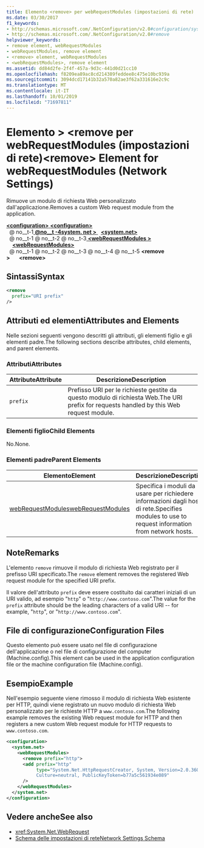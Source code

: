 ```yaml
---
title: Elemento <remove> per webRequestModules (impostazioni di rete)
ms.date: 03/30/2017
f1_keywords:
- http://schemas.microsoft.com/.NetConfiguration/v2.0#configuration/system.net/webRequestModules/remove
- http://schemas.microsoft.com/.NetConfiguration/v2.0#remove
helpviewer_keywords:
- remove element, webRequestModules
- webRequestModules, remove element
- <remove> element, webRequestModules
- <webRequestModules>, remove element
ms.assetid: dd84d2fe-2f4f-457a-9d3c-441d0d21cc10
ms.openlocfilehash: f8209ea89ac8cd214389feddee8c475e10bc939a
ms.sourcegitcommit: 3094dcd17141b32a570a82ae3f62a331616e2c9c
ms.translationtype: MT
ms.contentlocale: it-IT
ms.lasthandoff: 10/01/2019
ms.locfileid: "71697811"
---
```

# <a name="remove-element-for-webrequestmodules-network-settings"></a><span data-ttu-id="a6262-102">Elemento > \<remove per webRequestModules (impostazioni di rete)</span><span class="sxs-lookup"><span data-stu-id="a6262-102">\<remove> Element for webRequestModules (Network Settings)</span></span>
<span data-ttu-id="a6262-103">Rimuove un modulo di richiesta Web personalizzato dall'applicazione.</span><span class="sxs-lookup"><span data-stu-id="a6262-103">Removes a custom Web request module from the application.</span></span>  
  
[<span data-ttu-id="a6262-104"> **\<configuration>** </span><span class="sxs-lookup"><span data-stu-id="a6262-104">**\<configuration>**</span></span>](../configuration-element.md)  
<span data-ttu-id="a6262-105">&nbsp; @ no__t-1[ **@no__t -4system. net >** ](system-net-element-network-settings.md)</span><span class="sxs-lookup"><span data-stu-id="a6262-105">&nbsp;&nbsp;[**\<system.net>**](system-net-element-network-settings.md)</span></span>  
<span data-ttu-id="a6262-106">&nbsp; @ no__t-1 @ no__t-2 @ no__t-3[ **\<webRequestModules >** ](webrequestmodules-element-network-settings.md)</span><span class="sxs-lookup"><span data-stu-id="a6262-106">&nbsp;&nbsp;&nbsp;&nbsp;[**\<webRequestModules>**](webrequestmodules-element-network-settings.md)</span></span>  
<span data-ttu-id="a6262-107">&nbsp; @ no__t-1 @ no__t-2 @ no__t-3 @ no__t-4 @ no__t-5 **\<remove >**</span><span class="sxs-lookup"><span data-stu-id="a6262-107">&nbsp;&nbsp;&nbsp;&nbsp;&nbsp;&nbsp;**\<remove>**</span></span>  
  
## <a name="syntax"></a><span data-ttu-id="a6262-108">Sintassi</span><span class="sxs-lookup"><span data-stu-id="a6262-108">Syntax</span></span>  
  
```xml  
<remove   
  prefix="URI prefix"   
/>  
```  
  
## <a name="attributes-and-elements"></a><span data-ttu-id="a6262-109">Attributi ed elementi</span><span class="sxs-lookup"><span data-stu-id="a6262-109">Attributes and Elements</span></span>  
 <span data-ttu-id="a6262-110">Nelle sezioni seguenti vengono descritti gli attributi, gli elementi figlio e gli elementi padre.</span><span class="sxs-lookup"><span data-stu-id="a6262-110">The following sections describe attributes, child elements, and parent elements.</span></span>  
  
### <a name="attributes"></a><span data-ttu-id="a6262-111">Attributi</span><span class="sxs-lookup"><span data-stu-id="a6262-111">Attributes</span></span>  
  
|<span data-ttu-id="a6262-112">**Attribute**</span><span class="sxs-lookup"><span data-stu-id="a6262-112">**Attribute**</span></span>|<span data-ttu-id="a6262-113">**Descrizione**</span><span class="sxs-lookup"><span data-stu-id="a6262-113">**Description**</span></span>|  
|-------------------|---------------------|  
|`prefix`|<span data-ttu-id="a6262-114">Prefisso URI per le richieste gestite da questo modulo di richiesta Web.</span><span class="sxs-lookup"><span data-stu-id="a6262-114">The URI prefix for requests handled by this Web request module.</span></span>|  
  
### <a name="child-elements"></a><span data-ttu-id="a6262-115">Elementi figlio</span><span class="sxs-lookup"><span data-stu-id="a6262-115">Child Elements</span></span>  
 <span data-ttu-id="a6262-116">No.</span><span class="sxs-lookup"><span data-stu-id="a6262-116">None.</span></span>  
  
### <a name="parent-elements"></a><span data-ttu-id="a6262-117">Elementi padre</span><span class="sxs-lookup"><span data-stu-id="a6262-117">Parent Elements</span></span>  
  
|<span data-ttu-id="a6262-118">**Elemento**</span><span class="sxs-lookup"><span data-stu-id="a6262-118">**Element**</span></span>|<span data-ttu-id="a6262-119">**Descrizione**</span><span class="sxs-lookup"><span data-stu-id="a6262-119">**Description**</span></span>|  
|-----------------|---------------------|  
|[<span data-ttu-id="a6262-120">webRequestModules</span><span class="sxs-lookup"><span data-stu-id="a6262-120">webRequestModules</span></span>](webrequestmodules-element-network-settings.md)|<span data-ttu-id="a6262-121">Specifica i moduli da usare per richiedere informazioni dagli host di rete.</span><span class="sxs-lookup"><span data-stu-id="a6262-121">Specifies modules to use to request information from network hosts.</span></span>|  
  
## <a name="remarks"></a><span data-ttu-id="a6262-122">Note</span><span class="sxs-lookup"><span data-stu-id="a6262-122">Remarks</span></span>  
 <span data-ttu-id="a6262-123">L'elemento `remove` rimuove il modulo di richiesta Web registrato per il prefisso URI specificato.</span><span class="sxs-lookup"><span data-stu-id="a6262-123">The `remove` element removes the registered Web request module for the specified URI prefix.</span></span>  
  
 <span data-ttu-id="a6262-124">Il valore dell'attributo `prefix` deve essere costituito dai caratteri iniziali di un URI valido, ad esempio "`http`" o "`http://www.contoso.com`".</span><span class="sxs-lookup"><span data-stu-id="a6262-124">The value for the `prefix` attribute should be the leading characters of a valid URI -- for example, "`http`", or "`http://www.contoso.com`".</span></span>  
  
## <a name="configuration-files"></a><span data-ttu-id="a6262-125">File di configurazione</span><span class="sxs-lookup"><span data-stu-id="a6262-125">Configuration Files</span></span>  
 <span data-ttu-id="a6262-126">Questo elemento può essere usato nel file di configurazione dell'applicazione o nel file di configurazione del computer (Machine.config).</span><span class="sxs-lookup"><span data-stu-id="a6262-126">This element can be used in the application configuration file or the machine configuration file (Machine.config).</span></span>  
  
## <a name="example"></a><span data-ttu-id="a6262-127">Esempio</span><span class="sxs-lookup"><span data-stu-id="a6262-127">Example</span></span>  

<span data-ttu-id="a6262-128">Nell'esempio seguente viene rimosso il modulo di richiesta Web esistente per HTTP, quindi viene registrato un nuovo modulo di richiesta Web personalizzato per le richieste HTTP a `www.contoso.com`.</span><span class="sxs-lookup"><span data-stu-id="a6262-128">The following example removes the existing Web request module for HTTP and then registers a new custom Web request module for HTTP requests to `www.contoso.com`.</span></span>
  
```xml  
<configuration>  
  <system.net>  
    <webRequestModules>  
      <remove prefix="http">  
      <add prefix="http"  
           type="System.Net.HttpRequestCreator, System, Version=2.0.3600.0,  
           Culture=neutral, PublicKeyToken=b77a5c561934e089"  
      />  
    </webRequestModules>  
  </system.net>  
</configuration>  
```  
  
## <a name="see-also"></a><span data-ttu-id="a6262-129">Vedere anche</span><span class="sxs-lookup"><span data-stu-id="a6262-129">See also</span></span>

- <xref:System.Net.WebRequest>
- [<span data-ttu-id="a6262-130">Schema delle impostazioni di rete</span><span class="sxs-lookup"><span data-stu-id="a6262-130">Network Settings Schema</span></span>](index.md)
